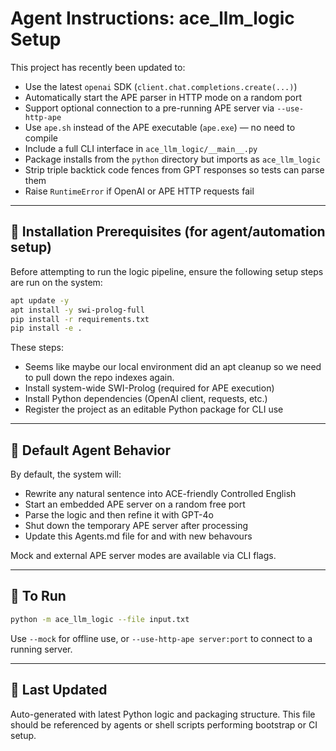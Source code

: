 
# Agent Instructions: ace_llm_logic Setup

This project has recently been updated to:

- Use the latest `openai` SDK (`client.chat.completions.create(...)`)
- Automatically start the APE parser in HTTP mode on a random port
- Support optional connection to a pre-running APE server via `--use-http-ape`
- Use `ape.sh` instead of the APE executable (`ape.exe`) — no need to compile
- Include a full CLI interface in `ace_llm_logic/__main__.py`
- Package installs from the `python` directory but imports as `ace_llm_logic`
- Strip triple backtick code fences from GPT responses so tests can parse them
- Raise `RuntimeError` if OpenAI or APE HTTP requests fail


---

## 🔧 Installation Prerequisites (for agent/automation setup)

Before attempting to run the logic pipeline, ensure the following setup steps are run on the system:

```bash
apt update -y
apt install -y swi-prolog-full
pip install -r requirements.txt
pip install -e .
```

These steps:

- Seems like maybe our local environment did an apt cleanup so we need to pull down the repo indexes again.
- Install system-wide SWI-Prolog (required for APE execution)
- Install Python dependencies (OpenAI client, requests, etc.)
- Register the project as an editable Python package for CLI use

---

## 🧠 Default Agent Behavior

By default, the system will:

- Rewrite any natural sentence into ACE-friendly Controlled English
- Start an embedded APE server on a random free port
- Parse the logic and then refine it with GPT-4o
- Shut down the temporary APE server after processing
- Update this Agents.md file for and with new behavours

Mock and external APE server modes are available via CLI flags.

---

## 🧪 To Run

```bash
python -m ace_llm_logic --file input.txt
```

Use `--mock` for offline use, or `--use-http-ape server:port` to connect to a running server.

---

## 🔄 Last Updated

Auto-generated with latest Python logic and packaging structure. This file should be referenced by agents or shell scripts performing bootstrap or CI setup.
